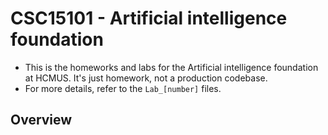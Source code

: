 # CSC15101 - Artificial intelligence foundation

- This is the homeworks and labs for the Artificial intelligence foundation at HCMUS. It's just homework, not a production codebase.
- For more details, refer to the `Lab_[number]` files.

## Overview



